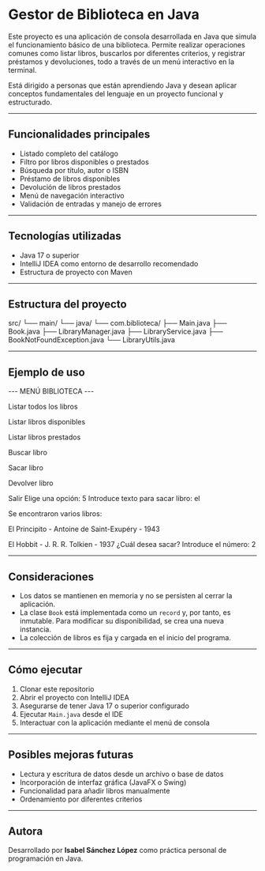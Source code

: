 # Gestor de Biblioteca en Java

Este proyecto es una aplicación de consola desarrollada en Java que simula el funcionamiento básico de una biblioteca. Permite realizar operaciones comunes como listar libros, buscarlos por diferentes criterios, y registrar préstamos y devoluciones, todo a través de un menú interactivo en la terminal.

Está dirigido a personas que están aprendiendo Java y desean aplicar conceptos fundamentales del lenguaje en un proyecto funcional y estructurado.

---

## Funcionalidades principales

- Listado completo del catálogo
- Filtro por libros disponibles o prestados
- Búsqueda por título, autor o ISBN
- Préstamo de libros disponibles
- Devolución de libros prestados
- Menú de navegación interactivo
- Validación de entradas y manejo de errores

---

## Tecnologías utilizadas

- Java 17 o superior
- IntelliJ IDEA como entorno de desarrollo recomendado
- Estructura de proyecto con Maven

---

## Estructura del proyecto

src/
└── main/
└── java/
└── com.biblioteca/
├── Main.java
├── Book.java
├── LibraryManager.java
├── LibraryService.java
├── BookNotFoundException.java
└── LibraryUtils.java

---

## Ejemplo de uso

--- MENÚ BIBLIOTECA ---

Listar todos los libros

Listar libros disponibles

Listar libros prestados

Buscar libro

Sacar libro

Devolver libro

Salir
Elige una opción: 5
Introduce texto para sacar libro: el

Se encontraron varios libros:

El Principito - Antoine de Saint-Exupéry - 1943

El Hobbit - J. R. R. Tolkien - 1937
¿Cuál desea sacar? Introduce el número: 2

---

## Consideraciones

- Los datos se mantienen en memoria y no se persisten al cerrar la aplicación.
- La clase `Book` está implementada como un `record` y, por tanto, es inmutable. Para modificar su disponibilidad, se crea una nueva instancia.
- La colección de libros es fija y cargada en el inicio del programa.

---

## Cómo ejecutar

1. Clonar este repositorio
2. Abrir el proyecto con IntelliJ IDEA
3. Asegurarse de tener Java 17 o superior configurado
4. Ejecutar `Main.java` desde el IDE
5. Interactuar con la aplicación mediante el menú de consola

---

## Posibles mejoras futuras

- Lectura y escritura de datos desde un archivo o base de datos
- Incorporación de interfaz gráfica (JavaFX o Swing)
- Funcionalidad para añadir libros manualmente
- Ordenamiento por diferentes criterios

---

## Autora

Desarrollado por **Isabel Sánchez López** como práctica personal de programación en Java.
